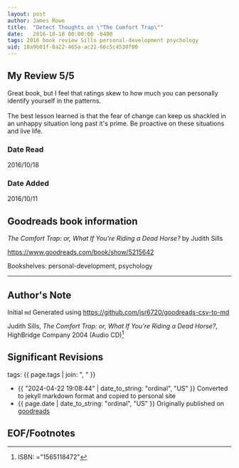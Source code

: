 ```yaml
---
layout: post
author: James Rowe
title:  "Detect Thoughts on \"The Comfort Trap\""
date:   2016-10-18 00:00:00 -0400
tags: 2016 book review Sills personal-development psychology
uid: 18a9b01f-8a22-465a-ac21-66c5c4530f00
---
```




## My Review 5/5

Great book, but I feel that ratings skew to how much you can personally identify yourself in the patterns.<br/><br/>The best lesson learned is that the fear of change can keep us shackled in an unhappy situation long past it's prime. Be proactive on these situations and live life.

### Date Read
2016/10/18

### Date Added
2016/10/11

## Goodreads book information

*The Comfort Trap: or, What If You're Riding a Dead Horse?* by Judith Sills

https://www.goodreads.com/book/show/5215642

Bookshelves: personal-development, psychology

---

## Author's Note

Initial `md` Generated using https://github.com/jsr6720/goodreads-csv-to-md

Judith Sills, *The Comfort Trap: or, What If You're Riding a Dead Horse?*,  HighBridge Company 2004 (Audio CD)[^1]

## Significant Revisions

tags: {{ page.tags | join: ", " }} <!-- todo move this somewhere -->

- {{ "2024-04-22 19:08:44" | date_to_string: "ordinal", "US" }} Converted to jekyll markdown format and copied to personal site
- {{ page.date | date_to_string: "ordinal", "US" }} Originally published on [goodreads](https://www.goodreads.com)

## EOF/Footnotes

[^1]: ISBN: ="1565118472"